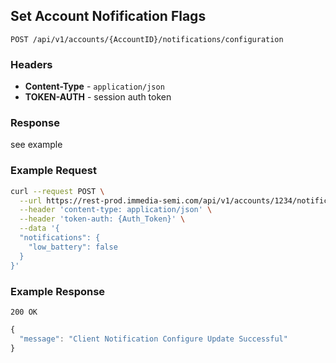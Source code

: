## Set Account Nofification Flags

`POST /api/v1/accounts/{AccountID}/notifications/configuration`

### Headers
- **Content-Type** - `application/json`
- **TOKEN-AUTH** -  session auth token


### Response
see example


### Example Request
```sh
curl --request POST \
  --url https://rest-prod.immedia-semi.com/api/v1/accounts/1234/notifications/configuration \
  --header 'content-type: application/json' \
  --header 'token-auth: {Auth_Token}' \
  --data '{
  "notifications": {
    "low_battery": false
  }
}'
```


### Example Response
`200 OK`

```javascript
{
  "message": "Client Notification Configure Update Successful"
}
```